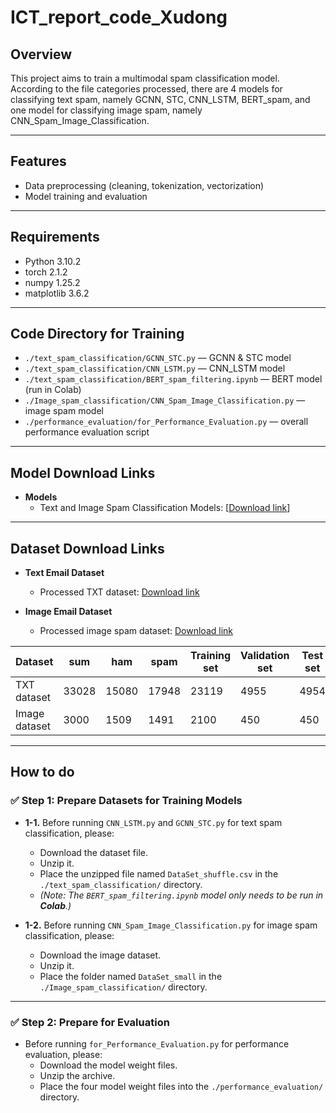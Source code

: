 # ICT_report_code_Xudong

## **Overview**

This project aims to train a multimodal spam classification model.  
According to the file categories processed, there are 4 models for classifying text spam, namely GCNN, STC, CNN_LSTM, BERT_spam, and one model for classifying image spam, namely CNN_Spam_Image_Classification.

---

## **Features**

- Data preprocessing (cleaning, tokenization, vectorization)  
- Model training and evaluation  

---

## **Requirements**

- Python 3.10.2  
- torch  2.1.2  
- numpy 1.25.2  
- matplotlib 3.6.2  

---

## **Code Directory for Training**

- `./text_spam_classification/GCNN_STC.py` — GCNN & STC model  
- `./text_spam_classification/CNN_LSTM.py` — CNN_LSTM model  
- `./text_spam_classification/BERT_spam_filtering.ipynb` — BERT model (run in Colab)    
- `./Image_spam_classification/CNN_Spam_Image_Classification.py` — image spam model  
- `./performance_evaluation/for_Performance_Evaluation.py` — overall performance evaluation script
 
---

## **Model Download Links**

- **Models**
  - Text and Image Spam Classification Models: [[Download link](https://drive.google.com/file/d/1NUalC9_Hz1iq2ZNiXcV0WaIZTlWq5w32/view?usp=drive_link)]
---

## **Dataset Download Links**

- **Text Email Dataset**
  - Processed TXT dataset: [Download link](https://drive.google.com/file/d/1inAE9Uy8ous8wrHxWKQV0xRpNsV42JST/view?usp=drive_link)

- **Image Email Dataset**
  - Processed image spam dataset: [Download link](https://drive.google.com/file/d/1kjqzMVxmwbE0hAMOW7zmQVWoS3UjHA_Q/view?usp=drive_link)

| Dataset       | sum   | ham   | spam  | Training set | Validation set | Test set |
|---------------|-------|-------|-------|---------------|----------------|----------|
| TXT dataset   | 33028 | 15080 | 17948 | 23119         | 4955           | 4954     |
| Image dataset | 3000  | 1509  | 1491  | 2100          | 450            | 450      |


---

## **How to do**

### ✅ Step 1: Prepare Datasets for Training Models

- **1-1.** Before running `CNN_LSTM.py` and `GCNN_STC.py` for text spam classification, please:
  - Download the dataset file.
  - Unzip it.
  - Place the unzipped file named `DataSet_shuffle.csv` in the `./text_spam_classification/` directory.
  - _(Note: The `BERT_spam_filtering.ipynb` model only needs to be run in **Colab**.)_

- **1-2.** Before running `CNN_Spam_Image_Classification.py` for image spam classification, please:
  - Download the image dataset.
  - Unzip it.
  - Place the folder named `DataSet_small` in the `./Image_spam_classification/` directory.

---

### ✅ Step 2: Prepare for Evaluation

- Before running `for_Performance_Evaluation.py` for performance evaluation, please:
  - Download the model weight files.
  - Unzip the archive.
  - Place the four model weight files into the `./performance_evaluation/` directory.



